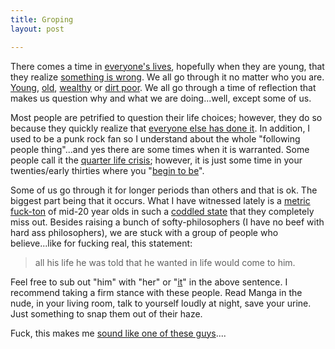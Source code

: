 ```yaml
---
title: Groping
layout: post

---
```


There comes a time in [everyone's lives][1], hopefully when they are
young, that they realize [something is wrong][2]. We all go through it
no matter who you are. [Young][3], [old][4], [wealthy][5] or [dirt poor][6].
We all go through a time of reflection that makes us question why and
what we are doing...well, except some of us.

Most people are petrified to question their life choices; however, they do
so because they quickly realize that [everyone else has done it][7].
In addition, I used to be a punk rock fan so I understand about the whole "following
people thing"...and yes there are some times when it is warranted. Some
people call it the [quarter life crisis][8]; however, it is just some
time in your twenties/early thirties where you "[begin to be][9]".

Some of us go through it for longer periods than others and that is ok.
The biggest part being that it occurs. What I have witnessed lately is a
[metric fuck-ton][10] of mid-20 year olds in such a [coddled state][11]
that they completely miss out. Besides raising a bunch of
softy-philosophers (I have no beef with hard ass philosophers), we are
stuck with a group of people who believe...like for fucking real, this
statement:

> all his life he was told that he wanted in life would come to him.

Feel free to sub out "him" with "her" or "[it][12]" in the above sentence.
I recommend taking a firm stance with these people. Read Manga in the
nude, in your living room, talk to yourself loudly at night, save your
urine. Just something to snap them out of their haze.

Fuck, this makes me [sound like one of these guys][13]....

[1]: http://www.gettingtotruelove.com/wp-content/uploads/2012/09/The-turning-point-in-relationships-sign.jpg
[2]: http://youtu.be/T5ictPToU9M
[3]: http://www.tlc.com/tv-shows/toddlers-tiaras
[4]: #
[5]: http://articles.cnn.com/2006-02-12/politics/cheney_1_katharine-armstrong-birdshot-saturday-afternoon-armstrong-ranch?_s=PM:POLITICS
[6]: https://en.wikipedia.org/wiki/Standard_and_Poors
[7]: https://en.wikipedia.org/wiki/List_of_Jewish_American_entertainers
[8]: http://undercurrentcoaching.com/wp-content/uploads/2011/04/glory-years.jpg
[9]: http://1.bp.blogspot.com/_FfZMBBaCF8w/SJdo-hpFfkI/AAAAAAAAB6Q/WD7et8UdAI4/s400/create.jpg
[10]: https://en.wikipedia.org/wiki/Metric_time
[11]: http://voices.yahoo.com/todays-youth-generation-blue-ribbon-winners-148076.html
[12]: http://cloudbacon.com
[13]: http://youtu.be/4r7wHMg5Yjg
